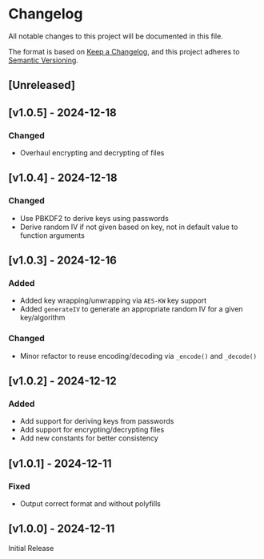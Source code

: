 <!-- markdownlint-disable -->
# Changelog
All notable changes to this project will be documented in this file.

The format is based on [Keep a Changelog](https://keepachangelog.com/en/1.0.0/),
and this project adheres to [Semantic Versioning](https://semver.org/spec/v2.0.0.html).

## [Unreleased]

## [v1.0.5] - 2024-12-18

### Changed
- Overhaul encrypting and decrypting of files

## [v1.0.4] - 2024-12-18

### Changed
- Use PBKDF2 to derive keys using passwords
- Derive random IV if not given based on key, not in default value to function arguments

## [v1.0.3] - 2024-12-16

### Added
- Added key wrapping/unwrapping via `AES-KW` key support
- Added `generateIV` to generate an appropriate random IV for a given key/algorithm

### Changed
- Minor refactor to reuse encoding/decoding via `_encode()` and `_decode()`

## [v1.0.2] - 2024-12-12

### Added
- Add support for deriving keys from passwords
- Add support for encrypting/decrypting files
- Add new constants for better consistency

## [v1.0.1] - 2024-12-11

### Fixed
- Output correct format and without polyfills

## [v1.0.0] - 2024-12-11

Initial Release
